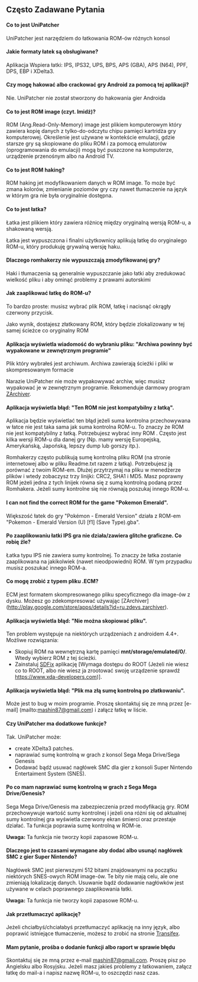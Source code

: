 ## Często Zadawane Pytania

#### Co to jest UniPatcher

UniPatcher jest narzędziem do łatkowania ROM-ów różnych konsol

#### Jakie formaty łatek są obsługiwane?

Aplikacja Wspiera łatki: IPS, IPS32, UPS, BPS, APS (GBA), APS (N64), PPF, DPS, EBP i XDelta3.

#### Czy mogę hakować albo crackować gry Android za pomocą tej aplikacji?

Nie. UniPatcher nie został stworzony do hakowania gier Androida

#### Co to jest ROM image (czyt. Imidż)?

ROM (Ang.Read-Only-Memory) image jest plikiem komputerowym który zawiera kopię danych z tylko-do-odczytu chipu pamięci kartridża gry komputerowej. Określenie jest używane w kontekście emulacji, gdzie starsze gry są skopiowane do pliku ROM i za pomocą emulatorów (oprogramowania do emulacji) mogą być puszczone na komputerze, urządzenie przenośnym albo na Android TV.

#### Co to jest ROM haking?

ROM haking jet modyfikowaniem danych w ROM image. To może być zmana kolorów, zmienianie poziomów gry czy nawet tłumaczenie na język w którym gra nie była oryginalnie dostępna.

#### Co to jest łatka?

Łatka jest plikiem który zawiera różnicę między oryginalną wersją ROM-u, a shakowaną wersją.

Łatka jest wypuszczona i finalni użytkownicy aplikują łatkę do oryginalego ROM-u, który produkuję grywalną wersję haku.

#### Dlaczego romhakerzy nie wypuszczają zmodyfikowanej gry?

Haki i tłumaczenia są generalnie wypuszczanie jako łatki aby zredukować wielkość pliku i aby ominąć problemy z prawami autorskimi

#### Jak zaaplikować łatkę do ROM-u?

To bardzo proste: musisz wybrać plik ROM, łatkę i nacisnąć okrągły czerwony przycisk.

Jako wynik, dostajesz złatkowany ROM, który będzie zlokalizowany w tej samej ścieżce co oryginalny ROM

#### Aplikacja wyświetla wiadomość do wybraniu pliku: "Archiwa powinny być wypakowane w zewnętrznym programie"

Plik który wybrałeś jest archiwum. Archiwa zawierają ścieżki i pliki w skompresowanym formacie

Narazie UniPatcher nie może wypakowywać archiw, więc musisz wypakować je w zewnętrznym programie. Rekomenduje darmowy program [ZArchiver](https://play.google.com/store/apps/details?id=ru.zdevs.zarchiver).

#### Aplikacja wyświetla błąd: "Ten ROM nie jest kompatybilny z łatką".

Aplikacja będzie wyświetlać ten błąd jeżeli suma kontrolna przechowywana w łatce nie jest taka sama jak suma kontrolna ROM-u. To znaczy że ROM nie jest kompatybilny z łatką. Potrzebujesz wybrać inny ROM . Często jest kilka wersji ROM-u dla danej gry (Np. mamy wersję Europejską, Amerykańską, Japońską, lepszy dump lub gorszy itp.).

Romhakerzy często publikują sumę kontrolną pliku ROM (na stronie internetowej albo w pliku Readme.txt razem z łatką). Potrzebujesz ją porównać z twoim ROM-em. Dłużej przytrzymaj na pliku w menedżerze plików i wtedy zobaczysz trzy linijki: CRC2, SHA1 i MD5. Masz poprawny ROM jeżeli jedna z tych linijek równa się z sumą kontrolną podaną przez Romhakera. Jeżeli sumy kontrolne się nie równają poszukaj innego ROM-u.

#### I can not find the correct ROM for the game "Pokemon Emerald".

Większość łatek do gry "Pokémon - Emerald Version" działa z ROM-em "Pokemon - Emerald Version (U) \[f1\] (Save Type).gba".

#### Po zaaplikowaniu łatki IPS gra nie działa/zawiera glitche graficzne. Co robię źle?

Łatka typu IPS nie zawiera sumy kontrolnej. To znaczy że łatka zostanie zaaplikowana na jakikolwiek (nawet nieodpowiedni) ROM. W tym przypadku musisz poszukać innego ROM-a.

#### Co mogę zrobić z typem pliku .ECM?

ECM jest formatem skompresowanego pliku specyficznego dla image-ów z dysku. Możesz go zdekompresować używając [ZArchiver] (http://play.google.com/store/apps/details?id=ru.zdevs.zarchiver).

#### Aplikacja wyświetla błąd: "Nie można skopiować pliku".

Ten problem występuje na niektórych urządzeniach z androidem 4.4+. Możliwe rozwiązania:

- Skopiuj ROM na wewnętrzną kartę pamięci **mnt/storage/emulated/0/**. Wtedy wybierz ROM z tej ścieżki.
- Zainstaluj [SDFix](https://play.google.com/store/apps/details?id=nextapp.sdfix) aplikację [Wymaga dostępu do ROOT (Jeżeli nie wiesz co to ROOT, albo nie wiesz ja zrootować swoję urządzenie sprawdź https://www.xda-developers.com)].

#### Aplikacja wyświetla błąd: "Plik ma złą sumę kontrolną po złatkowaniu".

Może jest to bug w moim programie. Proszę skontaktuj się ze mną przez [e-mail] (mailto:mashin87@gmail.com) i załącz łatkę w liście.

#### Czy UniPatcher ma dodatkowe funkcje?

Tak. UniPatcher może:

- create XDelta3 patches.
- naprawiać sumę kontrolną w grach z konsol Sega Mega Drive/Sega Genesis
- Dodawać bądź usuwać nagłówek SMC dla gier z konsoli Super Nintendo Entertaiment System (SNES).

#### Po co mam naprawiać sumę kontrolną w grach z Sega Mega Drive/Genesis?

Sega Mega Drive/Genesis ma zabezpieczenia przed modyfikacją gry. ROM przechowywuje wartość sumy kontrolnej i jeżeli ona różni się od aktualnej sumy kontrolnej gra wyświetla czerwony ekran śmierci oraz przestaje działać. Ta funkcja poprawia sumę kontrolną w ROM-ie.

**Uwaga:** Ta funkcja nie tworzy kopii zapasowe ROM-u.

#### Dlaczego jest to czasami wymagane aby dodać albo usunąć nagłówek SMC z gier Super Nintendo?

Nagłówek SMC jest pierwszymi 512 bitami znajdowanymi na początku niektórych SNES-owych ROM image-ów. Te bity nie mają celu, ale one zmieniają lokalizację danych. Usuwanie bądź dodawanie nagłówków jest używane w celach poprawnego zaaplikowania łatki.

**Uwaga:** Ta funkcja nie tworzy kopii zapasowe ROM-u.

#### Jak przetłumaczyć aplikację?

Jeżeli chciałbyś/chciałabyś przetłumaczyć aplikację na inny język, albo poprawić istniejące tłumaczenie, możesz to zrobić na stronie [Transifex](https://www.transifex.com/unipatcher/unipatcher/dashboard/).

#### Mam pytanie, prośba o dodanie funkcji albo raport w sprawie błędu

Skontaktuj się ze mną przez e-mail <mashin87@gmail.com>. Proszę pisz po Angielsku albo Rosyjsku. Jeżeli masz jakieś problemy z łatkowaniem, załącz łatkę do mail-a i napisz nazwę ROM-u, to oszczędzi nasz czas.
